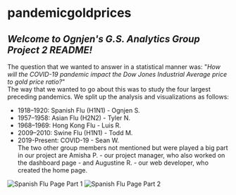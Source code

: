 # pandemicgoldprices
## ***Welcome to Ognjen's G.S. Analytics Group Project 2 README!***  
The question that we wanted to answer in a statistical manner was: "*How will the COVID-19 pandemic impact the Dow Jones Industrial Average price to gold price ratio?*"  
The way that we wanted to go about this was to study the four largest preceding pandemics. We split up the analysis and visualizations as follows:
- 1918–1920: Spanish Flu (H1N1) - Ognjen S.  
- 1957–1958: Asian Flu (H2N2) - Tyler N.  
- 1968–1969: Hong Kong Flu - Luis R.  
- 2009–2010: Swine Flu (H1N1) - Todd M.  
- 2019-Present: COVID-19 - Sean W.  
The two other group members not mentioned but were played a big part in our project are Amisha P. - our project manager, who also worked on the dashboard page - and Augustine R. - our web developer, who created the home page.  

![Spanish Flu Page Part 1](https://github.com/ognjenstrbanovic/pandemicgoldprices/blob/master/Ognjen%20Strbanovic/Spanish%20Flu%20Page%201:2.jpg?raw=true)
![Spanish Flu Page Part 2](https://github.com/ognjenstrbanovic/pandemicgoldprices/blob/master/Ognjen%20Strbanovic/Spanish%20Flu%20Page%202:2.jpg?raw=true)
